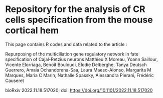# Repository for the analysis of CR cells specification from the mouse cortical hem

This page contains R codes and data related to the article :

Repurposing of the multiciliation gene regulatory network in fate specification of Cajal-Retzius neurons
Matthieu X Moreau, Yoann Saillour, Vicente Elorriaga, Benoît Bouloudi, Elodie Delberghe, Tanya Deutsch Guerrero, Amaia Ochandorena-Saa, Laura Maeso-Alonso, Margarita M Marques, Maria C Marin, Nathalie Spassky, Alessandra Pierani, Frédéric Causeret

bioRxiv 2022.11.18.517020; doi: https://doi.org/10.1101/2022.11.18.517020 
